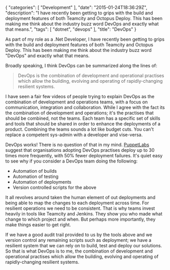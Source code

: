 {
   "categories": [ "Development" ],
   "date": "2015-01-24T18:36:29Z",
   "description": "I have recently been getting to grips with the build and deployment features of both Teamcity and Octopus Deploy. This has been making me think about the industry buzz word DevOps and exactly what that means.",
   "tags": [ "dotnet", "devops" ],
   "title": "DevOps"
}

As part of my role as a .Net Developer, I have recently been getting to grips with the build and deployment features of both Teamcity and Octopus Deploy. This has been making me think about the industry buzz word "DevOps" and exactly what that means.<!--more-->

Broadly speaking, I think DevOps can be summarized along the lines of:

> DevOps is the combination of development and operational practises which allow the building, evolving and operating of rapidly-changing resilient systems.

I have seen a fair few videos of people trying to explain DevOps as the combination of development and operations teams, with a focus on communication, integration and collaboration. While I agree with the fact its the combination of development and operations; it's the practises that should be combined, not the teams. Each team has a specific set of skills and tools that should be shared in order to enhance the deployments of a product. Combining the teams sounds a lot like budget cuts. You can't replace a competent sys-admin with a developer and vise-versa.

DevOps works! There is no question of that in my mind. [PuppetLabs](http://puppetlabs.com/blog/what-is-a-devops-engineer) suggest that organisations adopting DevOps practises deploy up to 30 times more frequently, with 50% fewer deployment failures. It's quiet easy to see why if you consider a DevOps team doing the following:

- Automation of builds
- Automation of testing
- Automation of deployments
- Version controlled scripts for the above

It all revolves around taken the human element of out deployments and being able to map the changes to each deployment across time. For resilient operations we need to be consistent. That is why teams invest heavily in tools like Teamcity and Jenkins. They show you who made what change to which project and when. But perhaps more importantly, they make things easier to get right.

If we have a good audit trail provided to us by the tools above and we version control any remaining scripts such as deployment; we have a resilient system that we can rely on to build, test and deploy our solutions. So that is what DevOps is to me, the combination of development and operational practises which allow the building, evolving and operating of rapidly-changing resilient systems.